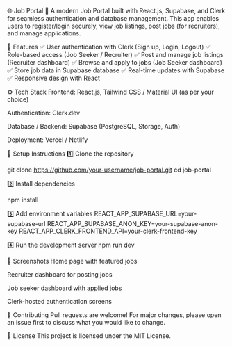 🌐 Job Portal 🚀
A modern Job Portal built with React.js, Supabase, and Clerk for seamless authentication and database management. This app enables users to register/login securely, view job listings, post jobs (for recruiters), and manage applications.

📌 Features
✅ User authentication with Clerk (Sign up, Login, Logout)
✅ Role-based access (Job Seeker / Recruiter)
✅ Post and manage job listings (Recruiter dashboard)
✅ Browse and apply to jobs (Job Seeker dashboard)
✅ Store job data in Supabase database
✅ Real-time updates with Supabase
✅ Responsive design with React

⚙️ Tech Stack
Frontend: React.js, Tailwind CSS / Material UI (as per your choice)

Authentication: Clerk.dev

Database / Backend: Supabase (PostgreSQL, Storage, Auth)

Deployment: Vercel / Netlify

🚀 Setup Instructions
1️⃣ Clone the repository

git clone https://github.com/your-username/job-portal.git
cd job-portal

2️⃣ Install dependencies

npm install

3️⃣ Add environment variables
REACT_APP_SUPABASE_URL=your-supabase-url
REACT_APP_SUPABASE_ANON_KEY=your-supabase-anon-key
REACT_APP_CLERK_FRONTEND_API=your-clerk-frontend-key

4️⃣ Run the development server
npm run dev

📸 Screenshots
Home page with featured jobs

Recruiter dashboard for posting jobs

Job seeker dashboard with applied jobs

Clerk-hosted authentication screens

🤝 Contributing
Pull requests are welcome! For major changes, please open an issue first to discuss what you would like to change.

📜 License
This project is licensed under the MIT License.
